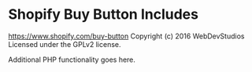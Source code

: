 # Shopify Buy Button Includes #
https://www.shopify.com/buy-button
Copyright (c) 2016 WebDevStudios
Licensed under the GPLv2 license.

Additional PHP functionality goes here.